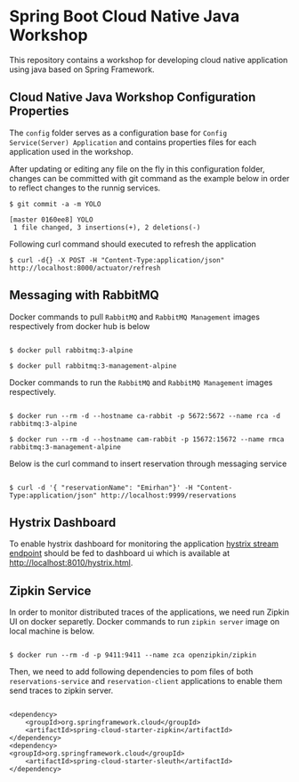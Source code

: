 # Spring Boot Cloud Native Java Workshop

This repository contains a workshop for developing cloud native application using java based on Spring Framework.

## Cloud Native Java Workshop Configuration Properties

The `config` folder serves as a configuration base for `Config Service(Server) Application` and contains properties files for each application used in the workshop.

After updating or editing any file on the fly in this configuration folder, changes can be committed with git command as the example below in order to reflect changes to the runnig services.

```git
$ git commit -a -m YOLO

[master 0160ee8] YOLO
 1 file changed, 3 insertions(+), 2 deletions(-)
```

Following curl command should executed to refresh the application

```curl
$ curl -d{} -X POST -H "Content-Type:application/json" http://localhost:8000/actuator/refresh

```

## Messaging with RabbitMQ

Docker commands to pull `RabbitMQ` and `RabbitMQ Management` images respectively from docker hub is below

```docker

$ docker pull rabbitmq:3-alpine

$ docker pull rabbitmq:3-management-alpine

```

Docker commands to run the `RabbitMQ` and `RabbitMQ Management` images respectively.

```docker

$ docker run --rm -d --hostname ca-rabbit -p 5672:5672 --name rca -d rabbitmq:3-alpine

$ docker run --rm -d --hostname cam-rabbit -p 15672:15672 --name rmca rabbitmq:3-management-alpine

```

Below is the curl command to insert reservation through messaging service

```curl

$ curl -d '{ "reservationName": "Emirhan"}' -H "Content-Type:application/json" http://localhost:9999/reservations

```

## Hystrix Dashboard

To enable hystrix dashboard for monitoring the application [hystrix stream endpoint](https://localhost:9999/actuator/hystrix.stream) should be fed to dashboard ui which is available at [http://localhost:8010/hystrix.html](http://localhost:8010/hystrix.html).

## Zipkin Service

In order to monitor distributed traces of the applications, we need run Zipkin UI on docker separetly. Docker commands to run `zipkin server` image on local machine is below.

```docker

$ docker run --rm -d -p 9411:9411 --name zca openzipkin/zipkin

```

Then, we need to add following dependencies to pom files of both `reservations-service` and `reservation-client` applications to enable them send traces to zipkin server.

```maven

<dependency>
    <groupId>org.springframework.cloud</groupId>
    <artifactId>spring-cloud-starter-zipkin</artifactId>
</dependency>
<dependency>
<groupId>org.springframework.cloud</groupId>
    <artifactId>spring-cloud-starter-sleuth</artifactId>
</dependency>

```
